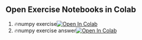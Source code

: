 ## Open Exercise Notebooks in Colab

1. 🔥numpy exercise[![Open In Colab](https://colab.research.google.com/assets/colab-badge.svg)](https://colab.research.google.com/github/TA-aiacademy/course_3.0/blob/main/01_Python/Part2_numpy/Exercise/Numpy_Exercise.ipynb)
2. 🔥numpy exercise answer[![Open In Colab](https://colab.research.google.com/assets/colab-badge.svg)](https://colab.research.google.com/github/TA-aiacademy/course_3.0/blob/main/01_Python/Part2_numpy/Exercise/Numpy_Exercise_Answer.ipynb)